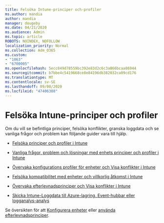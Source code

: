 ```yaml
---
title: Felsöka Intune-principer och-profiler
ms.author: mandia
author: mandia
manager: dougeby
ms.date: 04/21/2020
ms.audience: Admin
ms.topic: article
ROBOTS: NOINDEX, NOFOLLOW
localization_priority: Normal
ms.collection: Adm_O365
ms.custom:
- "1063"
- "6700005"
ms.openlocfilehash: 5ecc849d78559bc392e83d2c6c3a866bcaa86944
ms.sourcegitcommit: b7bbe4c5419668ce8e84196db382032ca09cd176
ms.translationtype: MT
ms.contentlocale: sv-SE
ms.lasthandoff: 09/08/2020
ms.locfileid: "47406308"
---
```

# <a name="troubleshooting-intune-policy-and-profiles"></a>Felsöka Intune-principer och profiler

Om du vill se befintliga principer, felsöka konflikter, granska loggdata och se vanliga frågor och problem kan följande guider vara till hjälp.

- [Felsöka principer och profiler i Intune](https://docs.microsoft.com/mem/intune/configuration/troubleshoot-policies-in-microsoft-intune)

- [Vanliga frågor, problem och lösningar med enhets principer och profiler i Intune](https://docs.microsoft.com/intune/device-profile-troubleshoot)

- [Övervaka konfigurations profiler för enheter och Visa konflikter i Intune](https://docs.microsoft.com/intune/device-profile-monitor)

- [Felsöka kompatibilitet med enheter och villkorlig åtkomst i Intune](https://docs.microsoft.com/intune/troubleshoot-conditional-access)

- [Övervaka efterlevnadsprinciper och Visa konflikter i Intune](https://docs.microsoft.com/intune/compliance-policy-monitor)

- [Skicka Intune-Loggdata till Azure-lagring, Event-hubbar eller logganalys-analys](https://docs.microsoft.com/intune/review-logs-using-azure-monitor)

Se översikten för att [Konfigurera enheter](https://docs.microsoft.com/intune/device-profiles) eller [använda efterlevnadsprinciper](https://docs.microsoft.com/intune/device-compliance-get-started).